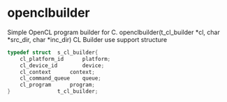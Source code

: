 # openclbuilder
Simple OpenCL program builder for C. openclbuilder(t_cl_builder *cl, char *src_dir, char *inc_dir)
CL Builder use support structure
```C
typedef struct	s_cl_builder{
	cl_platform_id		platform;
	cl_device_id		device;
	cl_context		context;
	cl_command_queue	queue;
	cl_program		program;
}				t_cl_builder;
```
